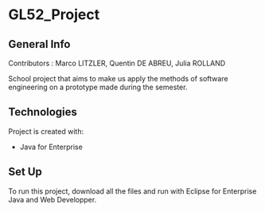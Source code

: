 # GL52_Project
## General Info

Contributors : Marco LITZLER, Quentin DE ABREU, Julia ROLLAND

School project that aims to make us apply the methods of software engineering on a prototype made during the semester.

## Technologies
Project is created with:
* Java for Enterprise 

## Set Up
To run this project, download all the files and run with Eclipse for Enterprise Java and Web Developper.
